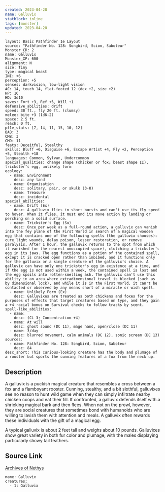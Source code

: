 ```yaml
---
created: 2023-04-28
name: Galluvix
statblock: inline
tags: [monster]
updated: 2023-04-28
---
```

```statblock
layout: Basic Pathfinder 1e Layout
source: "Pathfinder No. 128: Songbird, Scion, Saboteur"
Monster_CR: 2
name: Galluvix
Monster_XP: 600
alignment: N
size: Tiny
type: magical beast
INI: +6
perception: +5
senses: darkvision, low-light vision
AC: 14, touch 14, flat-footed 12 (dex +2, size +2)
HP: 16
HD: 3d10
saves: Fort +3, Ref +5, Will +1
defensive_abilities: drift
speed: 30 ft., fly 20 ft. (clumsy)
melee: bite +3 (1d6-2)
space: 2.5 ft.
reach: 0 ft.
pf1e_stats: [7, 14, 11, 15, 10, 12]
BAB: 3
CMB: 3
CMD: 11
feats: Deceitful, Stealthy
skills: Bluff +6, Disguise +6, Escape Artist +4, Fly +2, Perception +5, Stealth +18
languages: Common, Sylvan, Undercommon
special_qualities: change shape (chicken or fox; beast shape II), trickster’s egg, unlikely form
ecology:
  - name: Environment
    desc: any land
  - name: Organisation
    desc: solitary, pair, or skulk (3-8)
  - name: Treasure
    desc: incidental
special_abilities:
  - name: Drift (Ex)
    desc: A galluvix flies in short bursts and can't use its fly speed to hover. When it flies, it must end its move action by landing or perching on a solid surface.
  - name: Trickster's Egg (Su)
    desc: Once per week as a full-round action, a galluvix can vanish into the fey plane of the First World in search of a magical wooden egg that contains one of the following spells (the galluvix chooses): cure light wounds, delay poison, lesser restoration, or remove paralysis. After 1 hour, the galluvix returns to the spot from which it vanished (or the nearest unoccupied space), clutching a trickster's egg in its jaws. The egg functions as a potion of the contained spell, except it is cracked open rather than imbibed, and it functions only for the galluvix or a single creature of the galluvix's choice. A galluvix can have only one trickster's egg in existence at a time, and if the egg is not used within a week, the contained spell is lost and the egg spoils into rotten-smelling ash. The galluvix can't use this ability in an area where extradimensional travel is blocked (such as by dimensional lock), and while it is in the First World, it can't be contacted or observed by any means short of a miracle or wish spell.
  - name: Unlikely Form (Ex)
    desc: Galluvixes are treated as both chickens and foxes for the purposes of effects that target creatures based on type, and they gain a +4 racial bonus on Survival checks to follow tracks by scent.
spell-like_abilities:
  - name:
    desc: (CL 3; Concentration +4)
  - name: At will
    desc: ghost sound (DC 11), mage hand, open/close (DC 11)
  - name: 3/day
    desc: blurred movement, calm animals (DC 12), sonic scream (DC 13)
sources:
  - name: Pathfinder No. 128: Songbird, Scion, Saboteur
    desc: 84
desc_short: This curious-looking creature has the body and plumage of a rooster but sports the cunning features of a fox from the neck up.
```
## Description
A galluvix is a puckish magical creature that resembles a cross between a fox and a flamboyant rooster. Cunning, stealthy, and a bit slothful, galluvixes see no reason to hunt wild game when they can simply infiltrate nearby chicken coops and eat their fill. If confronted, a galluvix defends itself with a shrieking magical bark and then flees. When not on the prowl, however, they are social creatures that sometimes bond with humanoids who are willing to lavish them with attention and meals. A galluvix often rewards these individuals with the gift of a magical egg.

 A typical galluvix is about 2 feet tall and weighs about 10 pounds. Galluvixes show great variety in both fur color and plumage, with the males displaying particularly showy tail feathers.
## Source Link
[Archives of Nethys](https://aonprd.com/MonsterDisplay.aspx?ItemName=Galluvix)
```encounter-table
name: Galluvix
creatures:
  - 1: Galluvix
```
